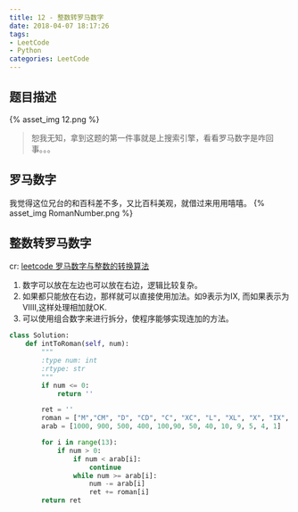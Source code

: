 ```yaml
---
title: 12 - 整数转罗马数字
date: 2018-04-07 18:17:26
tags: 
- LeetCode
- Python
categories: LeetCode
---
```


## 题目描述
{% asset_img 12.png %}

<!-- more -->

<blockquote class="blockquote-center">恕我无知，拿到这题的第一件事就是上搜索引擎，看看罗马数字是咋回事。。。</blockquote>

## 罗马数字
我觉得这位兄台的和百科差不多，又比百科美观，就借过来用用嘻嘻。
{% asset_img RomanNumber.png %}

## 整数转罗马数字
cr: [leetcode 罗马数字与整数的转换算法](https://blog.csdn.net/net_wolf_007/article/details/51770112)

1. 数字可以放在左边也可以放在右边，逻辑比较复杂。
2. 如果都只能放在右边，那样就可以直接使用加法。如9表示为IX, 而如果表示为 VIIII,这样处理相加就OK.  
3. 可以使用组合数字来进行拆分，使程序能够实现连加的方法。

```python
class Solution:
    def intToRoman(self, num):
        """
        :type num: int
        :rtype: str
        """
        if num <= 0:
            return ''

        ret = ''
        roman = ["M","CM", "D", "CD", "C", "XC", "L", "XL", "X", "IX", "V", "IV", "I"]
        arab = [1000, 900, 500, 400, 100,90, 50, 40, 10, 9, 5, 4, 1]

        for i in range(13):
            if num > 0:
                if num < arab[i]:
                    continue
                while num >= arab[i]:
                    num -= arab[i]
                    ret += roman[i]
        return ret
```